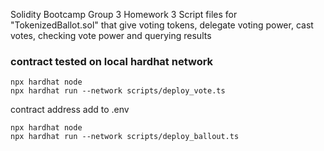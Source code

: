 Solidity Bootcamp Group 3 Homework 3
Script files for "TokenizedBallot.sol" that give voting tokens, delegate voting power, cast votes, checking vote power and querying results

### contract tested on local hardhat network
```shell
npx hardhat node
npx hardhat run --network scripts/deploy_vote.ts
```

contract address add to .env


```shell
npx hardhat node
npx hardhat run --network scripts/deploy_ballout.ts
```